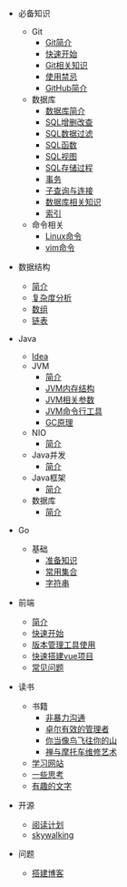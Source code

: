* 必备知识
	* Git
	  * [Git简介](git/README.md)
	  * [快速开始](git/start.md)
	  * [Git相关知识](git/git-file.md)
	  * [使用禁忌](git/taboo.md)
	  * [GitHub简介](git/github.md)
	* 数据库
	  * [数据库简介](sql/基础/Readme.md)
	  * [SQL增删改查](sql/基础/start.md)
	  * [SQL数据过滤](sql/基础/start-2.md)
	  * [SQL函数](sql/基础/start-function.md)
	  * [SQL视图](sql/基础/view.md)
	  * [SQL存储过程](sql/基础/StoredProcedure.md)
	  * [事务](sql/基础/transaction.md)
	  * [子查询与连接](sql/基础/sub-queries.md) 
	  * [数据库相关知识](sql/基础/sql-about.md)
	  * [索引](sql/调优/index.md)
	* 命令相关
	  * [Linux命令](cmd\linux.md)
	  * [vim命令](cmd\vim.md) 
* 数据结构
  * [简介](数据结构/README.md)
  * [复杂度分析](数据结构/complexity.md) 
  * [数组](数据结构/array.md) 
  * [链表](数据结构/linkedList.md) 
* Java
  * [Idea](java\开发工具\idea.md)
  * JVM
    *  [简介](java\JVM\README.md) 
    *   [JVM内存结构](java\JVM\internalStorageStructure.md) 
    *   [JVM相关参数](java\JVM\paramer.md) 
    *   [JVM命令行工具](java\JVM\cmdline.md) 
    *   [GC原理](java\JVM\principles.md) 
  * NIO
    *  [简介](java\NIO\README.md) 
  * Java并发
    *  [简介](java\Java并发\README.md) 
  * Java框架
    *  [简介](java\Java框架\README.md) 
  * 数据库
    *  [简介](java\数据库\README.md) 
* Go
  * 基础
    * [准备知识](go/base/start.md)
    * [常用集合](go/base/collection.md)
    * [字符串](go/base/string.md)
* 前端
  * [简介](前端/README.md)
  * [快速开始](前端/基础/start.md)
  * [版本管理工具使用](前端\vue\npm.md) 
  * [快速搭建vue项目](前端\vue\start.md) 
  * [常见问题](前端\vue\problem.md) 


* 读书
  * 书籍
    *  	[非暴力沟通](read\书籍\非暴力沟通.md) 
    *  	[卓尔有效的管理者](read\书籍\卓尔有效的管理者.md) 
    *   [你当像鸟飞往你的山](read\书籍\你当像鸟飞往你的山.md) 
    *   [禅与摩托车维修艺术](read\书籍\禅与摩托车维修艺术.md) 
  * [学习网站](read\学习网站\Readme.md) 
  * [一些思考](read\一些思考\think.md) 
  * [有趣的文字](read\有趣的文字\积累.md) 
* 开源
  * [阅读计划](open_source\Readme.md) 
  * [skywalking](open_source\skywalking\skywalking.md) 
* 问题
  * [搭建博客](problem\blog\blog.md) 
